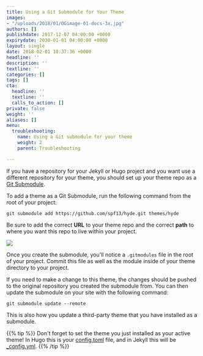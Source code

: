 ```yaml
---
title: Using a Git Submodule for Your Theme
images:
- "/uploads/2018/01/OGimage-01-docs-3x.jpg"
authors: []
publishdate: 2017-12-07 04:00:00 +0000
expirydate: 2030-01-01 04:00:00 +0000
layout: single
date: 2018-02-01 10:37:36 +0000
headline: ''
description: ''
textline: ''
categories: []
tags: []
cta:
  headline: ''
  textline: ''
  calls_to_action: []
private: false
weight: ''
aliases: []
menu:
  troubleshooting:
    name: Using a Git submodule for your theme
    weight: 2
    parent: Troubleshooting

---
```

If you have a repository for your Jekyll or Hugo project and you want use a different repository for your theme, you should set up your theme repo as a [Git Submodule](https://git-scm.com/book/en/v2/Git-Tools-Submodules).

To add a theme as a Git Submodule, run the following command from the root of your project:

    git submodule add https://github.com/spf13/hyde.git themes/hyde

Be sure to add the correct **URL** to your theme repo and the correct **path** to where you want this repo to live within your project.

![](/uploads/2018/02/submodules-1.png)

Once you create the submodule, you'll notice a `.gitmodules` file in the root of your project. Commit this file as well as the module inside of your theme directory to your project.

If you need to make a change to this theme, the changes should be pushed to the original repository you created the submodule from. You can then update the submodule on your site with the following command:

```
git submodule update --remote
```

This is also how you update a third-party theme that you have installed as a submodule.

{{% tip %}}
Don't forget to set the theme you just installed as your active theme! In Hugo this is your [config.toml](https://gohugo.io/themes/installing-and-using-themes/#config-file) file, and in Jekyll this will be [_config.yml](https://help.github.com/articles/adding-a-jekyll-theme-to-your-github-pages-site/#adding-a-jekyll-theme-in-your-sites-_configyml-file).
{{% /tip %}}
